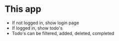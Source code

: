 # This app

- If not logged in, show login page
- If logged in, show todo's
- Todo's can be filtered, added, deleted, completed